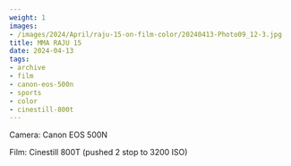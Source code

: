 ```yaml
---
weight: 1
images:
- /images/2024/April/raju-15-on-film-color/20240413-Photo09_12-3.jpg
title: MMA RAJU 15
date: 2024-04-13
tags:
- archive
- film
- canon-eos-500n
- sports
- color
- cinestill-800t
---
```


Camera: Canon EOS 500N

Film: Cinestill 800T (pushed 2 stop to 3200 ISO)